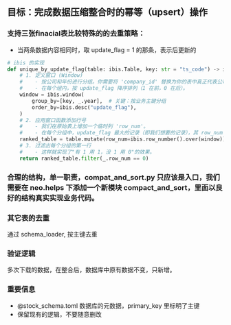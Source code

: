 ## 目标：完成数据压缩整合时的幂等（upsert）操作
### 支持三张finacial表比较特殊的的去重策略：
- 当两条数据内容相同时，取 update_flag = 1 的那条，表示后更新的
```python
# ibis 的实现
def unique_by_update_flag(table: ibis.Table, key: str = "ts_code") -> ibis.Table:
    # 1. 定义窗口 (Window)
    #    - 按公司和年份进行分组。你需要将 'company_id' 替换为你的表中真正代表公司的字段名。
    #    - 在每个组内，按 update_flag 降序排列（1 在前，0 在后）。
    window = ibis.window(
        group_by=[key, _.year],  # 关键：按业务主键分组
        order_by=ibis.desc("update_flag"),
    )
    # 2. 应用窗口函数添加行号
    #    - 我们在原始表上增加一个临时列 'row_num'。
    #    - 在每个分组中，update_flag 最大的记录（即我们想要的记录），其 row_num 将为 0。
    ranked_table = table.mutate(row_num=ibis.row_number().over(window))
    # 3. 过滤出每个分组的第一行
    #    - 这样就实现了"有 1 用 1，没 1 用 0"的效果。
    return ranked_table.filter(_.row_num == 0)
```

### 合理的结构，单一职责，compat_and_sort.py 只应该是入口，我们需要在 neo.helps 下添加一个新模块 compact_and_sort，里面以良好的结构真实实现业务代码。

### 其它表的去重
通过 schema_loader, 按主键去重

### 验证逻辑
多次下载的数据，在整合后，数据库中原有数据不变，只新增。

### 重要信息
- @stock_schema.toml 数据库的元数据，primary_key 里标明了主键
- 保留现有的逻辑，不要随意删改